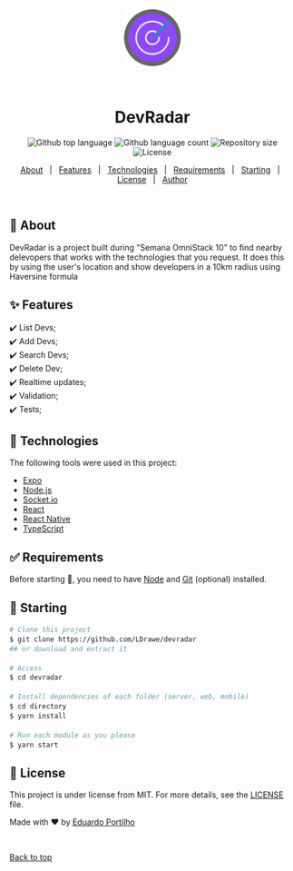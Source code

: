 <div align="center" id="top"> 
  <img src="./mobile/assets/adaptive-icon.png" alt="DevRadar" width="100px" />

  &#xa0;

  <!-- <a href="https://devradar.netlify.app">Demo</a> -->
</div>

<h1 align="center">DevRadar</h1>

<p align="center">
  <img alt="Github top language" src="https://img.shields.io/github/languages/top/LDrawe/devradar?color=56BEB8">

  <img alt="Github language count" src="https://img.shields.io/github/languages/count/LDrawe/devradar?color=56BEB8">

  <img alt="Repository size" src="https://img.shields.io/github/repo-size/LDrawe/devradar?color=56BEB8">

  <img alt="License" src="https://img.shields.io/github/license/LDrawe/devradar?color=56BEB8">

  <!-- <img alt="Github issues" src="https://img.shields.io/github/issues/LDrawe/devradar?color=56BEB8" /> -->

  <!-- <img alt="Github forks" src="https://img.shields.io/github/forks/LDrawe/devradar?color=56BEB8" /> -->

  <!-- <img alt="Github stars" src="https://img.shields.io/github/stars/LDrawe/devradar?color=56BEB8" /> -->
</p>

<!-- Status -->

<!-- <h4 align="center"> 
	🚧  DevRadar 🚀 Under construction...  🚧
</h4> 

<hr> -->

<p align="center">
  <a href="#dart-about">About</a> &#xa0; | &#xa0; 
  <a href="#sparkles-features">Features</a> &#xa0; | &#xa0;
  <a href="#rocket-technologies">Technologies</a> &#xa0; | &#xa0;
  <a href="#white_check_mark-requirements">Requirements</a> &#xa0; | &#xa0;
  <a href="#checkered_flag-starting">Starting</a> &#xa0; | &#xa0;
  <a href="#memo-license">License</a> &#xa0; | &#xa0;
  <a href="https://github.com/LDrawe" target="_blank">Author</a>
</p>

<br>

## :dart: About ##

DevRadar is a project built during "Semana OmniStack 10" to find nearby delevopers that works with the technologies that you request. It does this by using the user's location and show developers in a 10km radius using Haversine formula 

## :sparkles: Features ##

:heavy_check_mark: List Devs;\
:heavy_check_mark: Add Devs;\
:heavy_check_mark: Search Devs;\
:heavy_check_mark: Delete Dev;\
:heavy_check_mark: Realtime updates;\
:heavy_check_mark: Validation;\
:heavy_check_mark: Tests;

## :rocket: Technologies ##

The following tools were used in this project:

- [Expo](https://expo.io/)
- [Node.js](https://nodejs.org/en/)
- [Socket.io](https://socket.io/)
- [React](https://pt-br.reactjs.org/)
- [React Native](https://reactnative.dev/)
- [TypeScript](https://www.typescriptlang.org/)

## :white_check_mark: Requirements ##

Before starting :checkered_flag:, you need to have [Node](https://nodejs.org/) and [Git](https://git-scm.com) (optional) installed.

## :checkered_flag: Starting ##

```bash
# Clone this project
$ git clone https://github.com/LDrawe/devradar
## or download and extract it

# Access
$ cd devradar

# Install dependencies of each folder (server, web, mobile)
$ cd directory
$ yarn install

# Run each module as you please
$ yarn start

```

## :memo: License ##

This project is under license from MIT. For more details, see the [LICENSE](LICENSE) file.


Made with :heart: by <a href="https://github.com/LDrawe" target="_blank">Eduardo Portilho</a>

&#xa0;

<a href="#top">Back to top</a>
